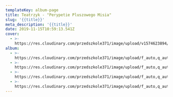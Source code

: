 ```yaml
---
templateKey: album-page
title: Teatrzyk - "Perypetie Pluszowego Misia"
slug: '{{title}}'
meta_description: '{{title}}'
date: 2019-11-15T10:59:13.541Z
cover:
  - >-
    https://res.cloudinary.com/przedszkole371/image/upload/v1574623894/Albumy%20zdj%C4%99%C4%87/2019/tatrzyk%20%22Przygody%20pluszowego%20misia%22/khnxc7t7w5ohkqch0bav.jpg
album:
  - >-
    https://res.cloudinary.com/przedszkole371/image/upload/f_auto,q_auto/c_fill,w_1200/v1574623894/Albumy%20zdj%C4%99%C4%87/2019/tatrzyk%20%22Przygody%20pluszowego%20misia%22/khnxc7t7w5ohkqch0bav.jpg
  - >-
    https://res.cloudinary.com/przedszkole371/image/upload/f_auto,q_auto/c_fill,w_1200/v1574623894/Albumy%20zdj%C4%99%C4%87/2019/tatrzyk%20%22Przygody%20pluszowego%20misia%22/lusw5cfawyz9q8rl1ihv.jpg
  - >-
    https://res.cloudinary.com/przedszkole371/image/upload/f_auto,q_auto/c_fill,w_1200/v1574623893/Albumy%20zdj%C4%99%C4%87/2019/tatrzyk%20%22Przygody%20pluszowego%20misia%22/zmgvdcarlzo5i12lxenb.jpg
  - >-
    https://res.cloudinary.com/przedszkole371/image/upload/f_auto,q_auto/c_fill,w_1200/v1574623893/Albumy%20zdj%C4%99%C4%87/2019/tatrzyk%20%22Przygody%20pluszowego%20misia%22/w9vaa99tgmv2ta9zfzns.jpg
---
```


